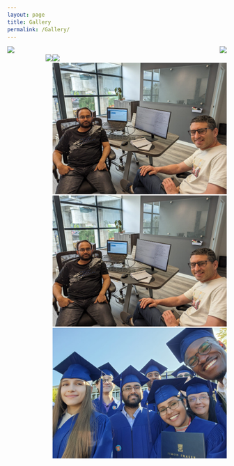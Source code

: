 ```yaml
---
layout: page
title: Gallery
permalink: /Gallery/
---
```

<div style="text-align: right"><img src="/images/Edmonton1.png" width="400" align="left"/></div> 
<div style="text-align: right"><img src="/images/Prince_Conv1.jpg" height="300" align="centre"/></div> 
<div><img src="/images/Logic1.jpg" width="400" align="right"/></div> 
<div style="text-align: right"><img src="/images/Volcano1.jpg" width="400" align="centre"/>
<div style="text-align: right"><img src="/images/PO-1.jpg" width="400" align="centre"/>
<div style="text-align: right"><img src="/images/PO-1.jpg" width="400" align="centre"/>
<div style="text-align: right"><img src="/images/Business-1.jpg" width="400" align="centre"/>
